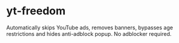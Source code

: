 # yt-freedom
Automatically skips YouTube ads, removes banners, bypasses age restrictions and hides anti-adblock popup. No adblocker required.
